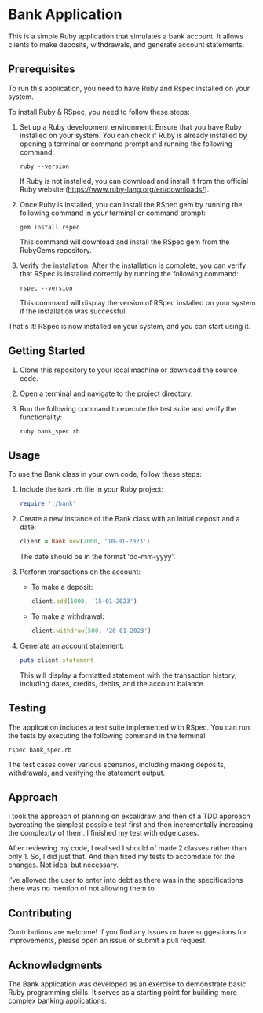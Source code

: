 # Bank Application

This is a simple Ruby application that simulates a bank account. It allows clients to make deposits, withdrawals, and generate account statements.

## Prerequisites

To run this application, you need to have Ruby and Rspec installed on your system.

To install Ruby & RSpec, you need to follow these steps:

1. Set up a Ruby development environment: Ensure that you have Ruby installed on your system. You can check if Ruby is already installed by opening a terminal or command prompt and running the following command:
   ```
   ruby --version
   ```
   If Ruby is not installed, you can download and install it from the official Ruby website (https://www.ruby-lang.org/en/downloads/).

2. Once Ruby is installed, you can install the RSpec gem by running the following command in your terminal or command prompt:
   ```
   gem install rspec
   ```
   This command will download and install the RSpec gem from the RubyGems repository.

3. Verify the installation: After the installation is complete, you can verify that RSpec is installed correctly by running the following command:
   ```
   rspec --version
   ```
   This command will display the version of RSpec installed on your system if the installation was successful.

That's it! RSpec is now installed on your system, and you can start using it.

## Getting Started

1. Clone this repository to your local machine or download the source code.
2. Open a terminal and navigate to the project directory.
3. Run the following command to execute the test suite and verify the functionality:

   ```
   ruby bank_spec.rb
   ```

## Usage

To use the Bank class in your own code, follow these steps:

1. Include the `bank.rb` file in your Ruby project:

   ```ruby
   require './bank'
   ```

2. Create a new instance of the Bank class with an initial deposit and a date:

   ```ruby
   client = Bank.new(2000, '10-01-2023')
   ```

   The date should be in the format 'dd-mm-yyyy'.

3. Perform transactions on the account:

   - To make a deposit:

     ```ruby
     client.add(1000, '15-01-2023')
     ```

   - To make a withdrawal:

     ```ruby
     client.withdraw(500, '20-01-2023')
     ```

4. Generate an account statement:

   ```ruby
   puts client.statement
   ```

   This will display a formatted statement with the transaction history, including dates, credits, debits, and the account balance.

## Testing

The application includes a test suite implemented with RSpec. You can run the tests by executing the following command in the terminal:

```
rspec bank_spec.rb
```
The test cases cover various scenarios, including making deposits, withdrawals, and verifying the statement output.

## Approach

I took the approach of planning on excalidraw and then of a TDD approach bycreating the simplest possible test first and then incrementally increasing the complexity of them.  I finished my test with edge cases.

After reviewing my code, I realised I should of made 2 classes rather than only 1. So, I did just that. And then fixed my tests to accomdate for the changes. Not ideal but necessary. 

I've allowed the user to enter into debt as there was in the specifications there was no mention of not allowing them to. 

## Contributing

Contributions are welcome! If you find any issues or have suggestions for improvements, please open an issue or submit a pull request.

## Acknowledgments

The Bank application was developed as an exercise to demonstrate basic Ruby programming skills. It serves as a starting point for building more complex banking applications.